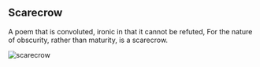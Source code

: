 ## Scarecrow

A poem that is convoluted, ironic in that it cannot be refuted,
For the nature of obscurity, rather than maturity, is a scarecrow.



![scarecrow](https://workers-ai.eankrenzin.workers.dev/?key=image-1702231124782.png)